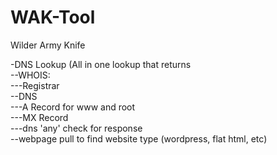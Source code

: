 # WAK-Tool
Wilder Army Knife

-DNS Lookup (All in one lookup that returns <br>
--WHOIS: <br>
---Registrar <br>
--DNS <br>
---A Record for www and root <br>
---MX Record  <br>
---dns 'any' check for response <br>
--webpage pull to find website type (wordpress, flat html, etc) <br>
